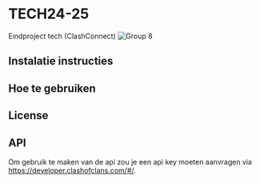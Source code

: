 # TECH24-25
 Eindproject tech (ClashConnect)
 ![Group 8](https://github.com/user-attachments/assets/9fce2881-0398-4b54-830f-75a84d01747e)


## Instalatie instructies
## Hoe te gebruiken
## License




## API
Om gebruik te maken van de api zou je een api key moeten aanvragen via https://developer.clashofclans.com/#/.


